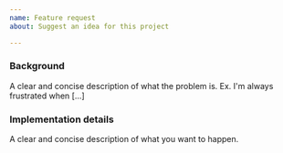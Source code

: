 ```yaml
---
name: Feature request
about: Suggest an idea for this project

---
```


### Background
A clear and concise description of what the problem is. Ex. I'm always frustrated when [...]

### Implementation details
A clear and concise description of what you want to happen.

